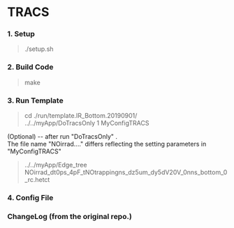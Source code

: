 # TRACS

### 1. Setup
> ./setup.sh

### 2. Build Code
> make

### 3. Run Template 
> cd ./run/template.IR_Bottom.20190901/   
> ../../myApp/DoTracsOnly 1 MyConfigTRACS  

(Optional) -- after run "DoTracsOnly" .   
The file name "NOirrad...." differs reflecting the setting parameters in "MyConfigTRACS"   

> ../../myApp/Edge_tree   NOirrad_dt0ps_4pF_tNOtrappingns_dz5um_dy5dV20V_0nns_bottom_0_rc.hetct

### 4. Config File
  
### ChangeLog (from the original repo.)

